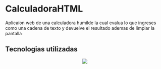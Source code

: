# CalculadoraHTML

<p>Aplicaíon web de una calculadora humilde la cual evalua lo que ingreses como una cadena de texto y devuelve el resultado ademas de limpiar la pantalla</p>


## Tecnologias utilizadas

<p align="center">
  <a href="https://skillicons.dev">
    <img src="https://skillicons.dev/icons?i=html,css,js" />
  </a>
</p>
